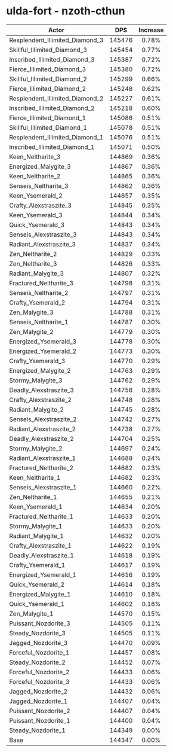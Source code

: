 # ulda-fort - nzoth-cthun
| Actor | DPS | Increase |
|---|:---:|:---:|
|Resplendent_Illimited_Diamond_3|145476|0.78%|
|Skillful_Illimited_Diamond_3|145454|0.77%|
|Inscribed_Illimited_Diamond_3|145387|0.72%|
|Fierce_Illimited_Diamond_3|145380|0.72%|
|Skillful_Illimited_Diamond_2|145299|0.66%|
|Fierce_Illimited_Diamond_2|145248|0.62%|
|Resplendent_Illimited_Diamond_2|145227|0.61%|
|Inscribed_Illimited_Diamond_2|145218|0.60%|
|Fierce_Illimited_Diamond_1|145086|0.51%|
|Skillful_Illimited_Diamond_1|145078|0.51%|
|Resplendent_Illimited_Diamond_1|145076|0.51%|
|Inscribed_Illimited_Diamond_1|145071|0.50%|
|Keen_Neltharite_3|144869|0.36%|
|Energized_Malygite_3|144867|0.36%|
|Keen_Neltharite_2|144865|0.36%|
|Senseis_Neltharite_3|144862|0.36%|
|Keen_Ysemerald_2|144857|0.35%|
|Crafty_Alexstraszite_3|144845|0.35%|
|Keen_Ysemerald_3|144844|0.34%|
|Quick_Ysemerald_3|144843|0.34%|
|Senseis_Alexstraszite_3|144843|0.34%|
|Radiant_Alexstraszite_3|144837|0.34%|
|Zen_Neltharite_2|144829|0.33%|
|Zen_Neltharite_3|144826|0.33%|
|Radiant_Malygite_3|144807|0.32%|
|Fractured_Neltharite_3|144798|0.31%|
|Senseis_Neltharite_2|144797|0.31%|
|Crafty_Ysemerald_2|144794|0.31%|
|Zen_Malygite_3|144788|0.31%|
|Senseis_Neltharite_1|144787|0.30%|
|Zen_Malygite_2|144779|0.30%|
|Energized_Ysemerald_3|144778|0.30%|
|Energized_Ysemerald_2|144773|0.30%|
|Crafty_Ysemerald_3|144770|0.29%|
|Energized_Malygite_2|144763|0.29%|
|Stormy_Malygite_3|144762|0.29%|
|Deadly_Alexstraszite_3|144756|0.28%|
|Crafty_Alexstraszite_2|144748|0.28%|
|Radiant_Malygite_2|144745|0.28%|
|Senseis_Alexstraszite_2|144742|0.27%|
|Radiant_Alexstraszite_2|144738|0.27%|
|Deadly_Alexstraszite_2|144704|0.25%|
|Stormy_Malygite_2|144697|0.24%|
|Radiant_Alexstraszite_1|144688|0.24%|
|Fractured_Neltharite_2|144682|0.23%|
|Keen_Neltharite_1|144682|0.23%|
|Senseis_Alexstraszite_1|144660|0.22%|
|Zen_Neltharite_1|144655|0.21%|
|Keen_Ysemerald_1|144634|0.20%|
|Fractured_Neltharite_1|144633|0.20%|
|Stormy_Malygite_1|144633|0.20%|
|Radiant_Malygite_1|144632|0.20%|
|Crafty_Alexstraszite_1|144622|0.19%|
|Deadly_Alexstraszite_1|144618|0.19%|
|Crafty_Ysemerald_1|144617|0.19%|
|Energized_Ysemerald_1|144616|0.19%|
|Quick_Ysemerald_2|144614|0.18%|
|Energized_Malygite_1|144610|0.18%|
|Quick_Ysemerald_1|144602|0.18%|
|Zen_Malygite_1|144570|0.15%|
|Puissant_Nozdorite_3|144505|0.11%|
|Steady_Nozdorite_3|144505|0.11%|
|Jagged_Nozdorite_3|144470|0.09%|
|Forceful_Nozdorite_1|144457|0.08%|
|Steady_Nozdorite_2|144452|0.07%|
|Forceful_Nozdorite_2|144433|0.06%|
|Forceful_Nozdorite_3|144433|0.06%|
|Jagged_Nozdorite_2|144432|0.06%|
|Jagged_Nozdorite_1|144407|0.04%|
|Puissant_Nozdorite_2|144407|0.04%|
|Puissant_Nozdorite_1|144400|0.04%|
|Steady_Nozdorite_1|144349|0.00%|
|Base|144347|0.00%|
